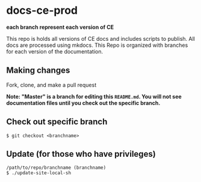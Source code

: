 # docs-ce-prod

**each branch represent each version of CE**   

This repo is holds all versions of CE docs and includes scripts to publish.  All docs are processed using mkdocs. This Repo is organized with branches for each version of the documentation.

## Making changes
Fork, clone, and make a pull request

**Note: "Master" is a branch for editing this `README.md`.  You will not see documentation files until you check out the specific branch.**


## Check out specific branch
`$ git checkout <branchname>`

## Update (for those who have privileges)
```
/path/to/repo/branchname (branchname)
$ ./update-site-local-sh
```

